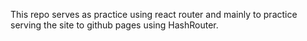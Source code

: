 This repo serves as practice using react router and mainly to practice serving the site to github pages using HashRouter.
